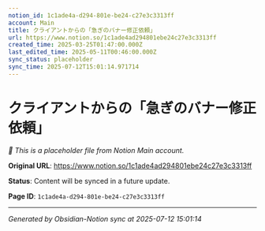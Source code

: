 ```yaml
---
notion_id: 1c1ade4a-d294-801e-be24-c27e3c3313ff
account: Main
title: クライアントからの「急ぎのバナー修正依頼」
url: https://www.notion.so/1c1ade4ad294801ebe24c27e3c3313ff
created_time: 2025-03-25T01:47:00.000Z
last_edited_time: 2025-05-11T00:46:00.000Z
sync_status: placeholder
sync_time: 2025-07-12T15:01:14.971714
---
```


# クライアントからの「急ぎのバナー修正依頼」

*🔄 This is a placeholder file from Notion Main account.*

**Original URL**: https://www.notion.so/1c1ade4ad294801ebe24c27e3c3313ff

**Status**: Content will be synced in a future update.

**Page ID**: `1c1ade4a-d294-801e-be24-c27e3c3313ff`

---

*Generated by Obsidian-Notion sync at 2025-07-12 15:01:14*
